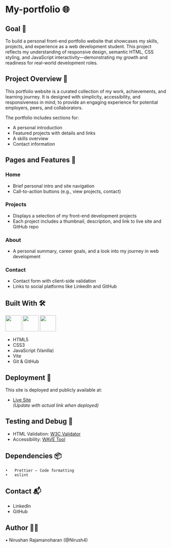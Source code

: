 # My-portfolio 🌐

## Goal 🥅

To build a personal front-end portfolio website that showcases my skills, projects, and experience as a web development student. This project reflects my understanding of responsive design, semantic HTML, CSS styling, and JavaScript interactivity—demonstrating my growth and readiness for real-world development roles.

## Project Overview 📝

This portfolio website is a curated collection of my work, achievements, and learning journey. It is designed with simplicity, accessibility, and responsiveness in mind, to provide an engaging experience for potential employers, peers, and collaborators.

The portfolio includes sections for:

- A personal introduction
- Featured projects with details and links
- A skills overview
- Contact information

## Pages and Features 📄

### Home

- Brief personal intro and site navigation
- Call-to-action buttons (e.g., view projects, contact)

### Projects

- Displays a selection of my front-end development projects
- Each project includes a thumbnail, description, and link to live site and GitHub repo

### About

- A personal summary, career goals, and a look into my journey in web development

### Contact

- Contact form with client-side validation
- Links to social platforms like LinkedIn and GitHub

## Built With 🛠️

<img src="/image/html-logo.png" width="50" height="50"> <img src="/image/css-logo.webp" width="50" height="50"> <img src="/image/js-logo.png" width="50" height="50">

- HTML5
- CSS3
- JavaScript (Vanilla)
- Vite
- Git & GitHub

## Deployment 🚀

This site is deployed and publicly available at:

- [Live Site](https://your-netlify-url.netlify.app/)  
  _(Update with actual link when deployed)_

## Testing and Debug 🧪

- HTML Validation: [W3C Validator](https://validator.w3.org/)
- Accessibility: [WAVE Tool](https://wave.webaim.org/)

## Dependencies 📦

    •	Prettier – Code formatting
    •	eslint

## Contact 📬

- LinkedIn
- GitHub

## Author 👨‍💻​

• Nirushan Rajamanoharan (@Nirush4)
